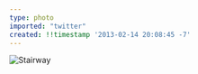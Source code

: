 ```yaml
---
type: photo
imported: "twitter"
created: !!timestamp '2013-02-14 20:08:45 -7'
---
```

![Stairway](/media/images/photos/2013/02/stairway.jpg)

